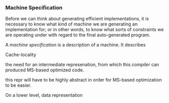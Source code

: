 



### Machine Specification

Before we can think about generating efficient implementations, it is 
necessary to know what kind of machine we are generating an implementation 
for; or in other words, to know what sorts of constraints we are operating 
under with regard to the final auto-generated program.

A *machine specification* is a description of a machine. It describes 


Cache-locality





the need for an intermediate represenation, from which this *compiler* can 
produced MS-based optimized code.

this repr will have to be highly abstract in order for MS-based optimization 
to be easier.




On a lower level, data representation
